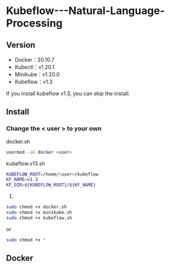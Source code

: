 # Kubeflow---Natural-Language-Processing
## Version
* Docker：20.10.7
* Kubectl：v1.20.1
* Minikube：v1.20.0
* Kubeflow：v1.3

If you install kubeflow v1.3, you can skip the install.

## Install
### Change the < user > to your own
docker.sh
```Bash
usermod -aG docker <user>
```
kubeflow.v13.sh
```Bash
KUBEFLOW_ROOT=/home/<user>/kubeflow
KF_NAME=v1.3
KF_DIR=${KUBEFLOW_ROOT}/${KF_NAME}
```
  
1.
```Bash
sudo chmod +x docker.sh
sudo chmod +x minikube.sh
sudo chmod +x kubeflow.sh
```
or
```Bash
sudo chmod +x *
```

## Docker
